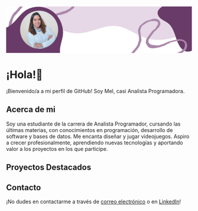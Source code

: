 ![PortadaGithub](https://github.com/mmmmel16/mmmmel16/blob/main/PortadaGitHubMel.png)

# ¡Hola!👋
¡Bienvenido/a a mi perfil de GitHub! Soy Mel, casi Analista Programadora.

## Acerca de mi
Soy una estudiante de la carrera de Analista Programador, cursando las últimas materias, con conocimientos en programación, desarrollo de software y bases de datos. Me encanta diseñar y jugar videojuegos.
Aspiro a crecer profesionalmente, aprendiendo nuevas tecnologías y aportando valor a los proyectos en los que participe.

## Proyectos Destacados

## Contacto
¡No dudes en contactarme a través de [correo electrónico](mailto:melisol9@hotmail.com) o en [LinkedIn](www.linkedin.com/in/melani-oronás)!


<!--
**mmmmel16/mmmmel16** is a ✨ _special_ ✨ repository because its `README.md` (this file) appears on your GitHub profile.

Here are some ideas to get you started:

- 🔭 I’m currently working on ...
- 🌱 I’m currently learning ...
- 👯 I’m looking to collaborate on ...
- 🤔 I’m looking for help with ...
- 💬 Ask me about ...
- 📫 How to reach me: ...
- 😄 Pronouns: ...
- ⚡ Fun fact: ...
-->
